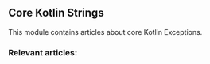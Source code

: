 ## Core Kotlin Strings

This module contains articles about core Kotlin Exceptions.

### Relevant articles: